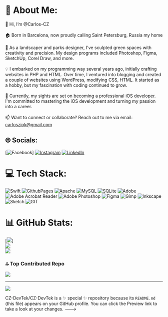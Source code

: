 # 💫 About Me:
👋 Hi, I’m @Carlos-CZ<br><br>🏠 Born in Barcelona, now proudly calling Saint Petersburg, Russia my home<br><br>🌿 As a landscaper and parks designer, I've sculpted green spaces with creativity and precision. My design programs included Photoshop, Figma, SketchUp, Corel Draw, and more.<br><br>💡 I embarked on my programming way several years ago, initially crafting websites in PHP and HTML. Over time, I ventured into blogging and created a couple of websites using WordPress, modifying CSS, HTML. It started as a hobby, but my fascination with coding continued to grow.<br><br>📱 Currently, my sights are set on becoming a professional iOS developer. I'm committed to mastering the iOS development and turning my passion into a career.<br><br>📫 Want to connect or collaborate? Reach out to me via email: carlosziok@gmail.com


## 🌐 Socials:
[![Facebook](https://img.shields.io/badge/Facebook-%231877F2.svg?logo=Facebook&logoColor=white)]
[![Instagram](https://img.shields.io/badge/Instagram-%23E4405F.svg?logo=Instagram&logoColor=white)](https://instagram.com/@carlosziok) 
[![LinkedIn](https://img.shields.io/badge/LinkedIn-%230077B5.svg?logo=linkedin&logoColor=white)](https://linkedin.com/in/Carlosgarcialandscapeengineer) 

# 💻 Tech Stack:
![Swift](https://img.shields.io/badge/swift-F54A2A?style=for-the-badge&logo=swift&logoColor=white) 
![GithubPages](https://img.shields.io/badge/github%20pages-121013?style=for-the-badge&logo=github&logoColor=white) 
![Apache](https://img.shields.io/badge/apache-%23D42029.svg?style=for-the-badge&logo=apache&logoColor=white) 
![MySQL](https://img.shields.io/badge/mysql-%2300000f.svg?style=for-the-badge&logo=mysql&logoColor=white) 
![SQLite](https://img.shields.io/badge/sqlite-%2307405e.svg?style=for-the-badge&logo=sqlite&logoColor=white) 
![Adobe](https://img.shields.io/badge/adobe-%23FF0000.svg?style=for-the-badge&logo=adobe&logoColor=white) 
![Adobe Acrobat Reader](https://img.shields.io/badge/Adobe%20Acrobat%20Reader-EC1C24.svg?style=for-the-badge&logo=Adobe%20Acrobat%20Reader&logoColor=white) 
![Adobe Photoshop](https://img.shields.io/badge/adobe%20photoshop-%2331A8FF.svg?style=for-the-badge&logo=adobe%20photoshop&logoColor=white) 
![Figma](https://img.shields.io/badge/figma-%23F24E1E.svg?style=for-the-badge&logo=figma&logoColor=white) 
![Gimp](https://img.shields.io/badge/Gimp-657D8B?style=for-the-badge&logo=gimp&logoColor=FFFFFF) 
![Inkscape](https://img.shields.io/badge/Inkscape-e0e0e0?style=for-the-badge&logo=inkscape&logoColor=080A13) 
![Sketch](https://img.shields.io/badge/Sketch-FFB387?style=for-the-badge&logo=sketch&logoColor=black) 
![GIT](https://img.shields.io/badge/Git-fc6d26?style=for-the-badge&logo=git&logoColor=white)

# 📊 GitHub Stats:
[![](https://github-readme-stats.vercel.app/api?username=@Carlos-CZ&theme=dark&hide_border=false&include_all_commits=false&count_private=false)]<br/>
![](https://github-readme-streak-stats.herokuapp.com/?user=@CZ-DevTek&theme=dark&hide_border=false)<br/>
![](https://github-readme-stats.vercel.app/api/top-langs/?username=@CZ-DevTek&theme=dark&hide_border=false&include_all_commits=false&count_private=false&layout=compact)

### 🔝 Top Contributed Repo
![](https://github-contributor-stats.vercel.app/api?username=@CZ-DevTek&limit=5&theme=dark&combine_all_yearly_contributions=true)

---
[![](https://visitcount.itsvg.in/api?id=@CZ-DevTek&icon=2&color=1)](https://visitcount.itsvg.in)

CZ-DevTek/CZ-DevTek is a ✨ special ✨ repository because its `README.md` (this file) appears on your GitHub profile.
You can click the Preview link to take a look at your changes.
--->
